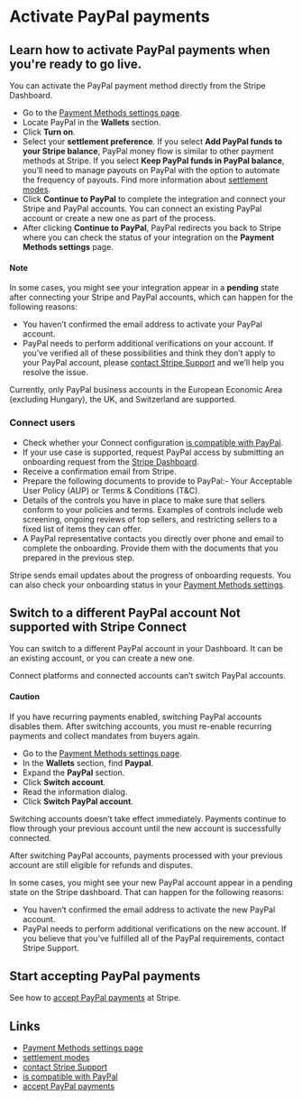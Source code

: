 # Activate PayPal payments

## Learn how to activate PayPal payments when you're ready to go live.

You can activate the PayPal payment method directly from the Stripe Dashboard.

- Go to the [Payment Methods settings
page](https://dashboard.stripe.com/settings/payment_methods).
- Locate PayPal in the **Wallets** section.
- Click **Turn on**.
- Select your **settlement preference**. If you select **Add PayPal funds to
your Stripe balance**, PayPal money flow is similar to other payment methods at
Stripe. If you select **Keep PayPal funds in PayPal balance**, you’ll need to
manage payouts on PayPal with the option to automate the frequency of payouts.
Find more information about [settlement
modes](https://docs.stripe.com/payments/paypal/choose-settlement-preference).
- Click **Continue to PayPal** to complete the integration and connect your
Stripe and PayPal accounts. You can connect an existing PayPal account or create
a new one as part of the process.
- After clicking **Continue to PayPal**, PayPal redirects you back to Stripe
where you can check the status of your integration on the **Payment Methods
settings** page.

#### Note

In some cases, you might see your integration appear in a **pending** state
after connecting your Stripe and PayPal accounts, which can happen for the
following reasons:

- You haven’t confirmed the email address to activate your PayPal account.
- PayPal needs to perform additional verifications on your account. If you’ve
verified all of these possibilities and think they don’t apply to your PayPal
account, please [contact Stripe Support](https://support.stripe.com/) and we’ll
help you resolve the issue.

Currently, only PayPal business accounts in the European Economic Area
(excluding Hungary), the UK, and Switzerland are supported.

### Connect users

- Check whether your Connect configuration [is compatible with
PayPal](https://docs.stripe.com/payments/paypal#connect).
- If your use case is supported, request PayPal access by submitting an
onboarding request from the [Stripe
Dashboard](https://dashboard.stripe.com/settings/payment_methods).
- Receive a confirmation email from Stripe.
- Prepare the following documents to provide to PayPal:- Your Acceptable User
Policy (AUP) or Terms & Conditions (T&C).
- Details of the controls you have in place to make sure that sellers conform to
your policies and terms. Examples of controls include web screening, ongoing
reviews of top sellers, and restricting sellers to a fixed list of items they
can offer.
- A PayPal representative contacts you directly over phone and email to complete
the onboarding. Provide them with the documents that you prepared in the
previous step.

Stripe sends email updates about the progress of onboarding requests. You can
also check your onboarding status in your [Payment Methods
settings](https://dashboard.stripe.com/settings/payment_methods).

## Switch to a different PayPal account Not supported with Stripe Connect

You can switch to a different PayPal account in your Dashboard. It can be an
existing account, or you can create a new one.

Connect platforms and connected accounts can’t switch PayPal accounts.

#### Caution

If you have recurring payments enabled, switching PayPal accounts disables them.
After switching accounts, you must re-enable recurring payments and collect
mandates from buyers again.

- Go to the [Payment Methods settings
page](https://dashboard.stripe.com/settings/payment_methods).
- In the **Wallets** section, find **Paypal**.
- Expand the **PayPal** section.
- Click **Switch account**.
- Read the information dialog.
- Click **Switch PayPal account**.

Switching accounts doesn’t take effect immediately. Payments continue to flow
through your previous account until the new account is successfully connected.

After switching PayPal accounts, payments processed with your previous account
are still eligible for refunds and disputes.

In some cases, you might see your new PayPal account appear in a pending state
on the Stripe dashboard. That can happen for the following reasons:

- You haven’t confirmed the email address to activate the new PayPal account.
- PayPal needs to perform additional verifications on the new account. If you
believe that you’ve fulfilled all of the PayPal requirements, contact Stripe
Support.

## Start accepting PayPal payments

See how to [accept PayPal
payments](https://docs.stripe.com/payments/paypal/accept-a-payment) at Stripe.

## Links

- [Payment Methods settings
page](https://dashboard.stripe.com/settings/payment_methods)
- [settlement
modes](https://docs.stripe.com/payments/paypal/choose-settlement-preference)
- [contact Stripe Support](https://support.stripe.com/)
- [is compatible with PayPal](https://docs.stripe.com/payments/paypal#connect)
- [accept PayPal
payments](https://docs.stripe.com/payments/paypal/accept-a-payment)
